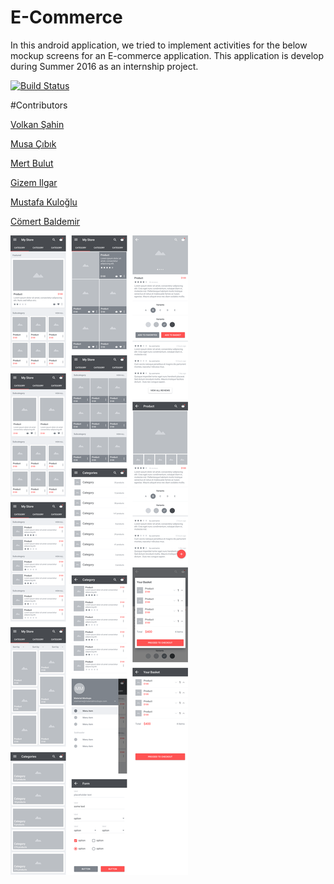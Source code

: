 # E-Commerce

In this android application, we tried to implement activities for the below mockup screens for an E-commerce application. This application is develop during Summer 2016 as an internship project.

[![Build Status](https://travis-ci.org/metalcoder/E-Commerce.svg?branch=master)](https://travis-ci.org/metalcoder/E-Commerce)

#Contributors

[Volkan Şahin](https://github.com/volsahin)

[Musa Çıbık](https://github.com/musacibik)

[Mert Bulut](https://github.com/mrtblt)

[Gizem Ilgar](https://github.com/gzmilgar)

[Mustafa Kuloğlu](https://github.com/mustafakuloglu)

[Cömert Baldemir](https://github.com/Cbaldemir)




![Screenshot](screenshot.png)
